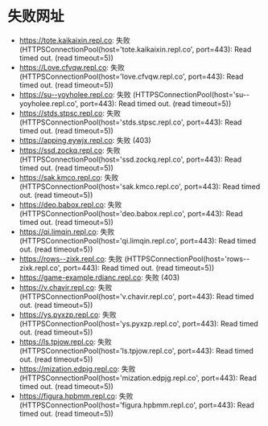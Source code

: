 # 失败网址
- https://tote.kaikaixin.repl.co: 失败 (HTTPSConnectionPool(host='tote.kaikaixin.repl.co', port=443): Read timed out. (read timeout=5))
- https://Love.cfvqw.repl.co: 失败 (HTTPSConnectionPool(host='love.cfvqw.repl.co', port=443): Read timed out. (read timeout=5))
- https://su--yoyholee.repl.co: 失败 (HTTPSConnectionPool(host='su--yoyholee.repl.co', port=443): Read timed out. (read timeout=5))
- https://stds.stpsc.repl.co: 失败 (HTTPSConnectionPool(host='stds.stpsc.repl.co', port=443): Read timed out. (read timeout=5))
- https://apping.eywjx.repl.co: 失败 (403)
- https://ssd.zockq.repl.co: 失败 (HTTPSConnectionPool(host='ssd.zockq.repl.co', port=443): Read timed out. (read timeout=5))
- https://sak.kmco.repl.co: 失败 (HTTPSConnectionPool(host='sak.kmco.repl.co', port=443): Read timed out. (read timeout=5))
- https://deo.babox.repl.co: 失败 (HTTPSConnectionPool(host='deo.babox.repl.co', port=443): Read timed out. (read timeout=5))
- https://qi.limqin.repl.co: 失败 (HTTPSConnectionPool(host='qi.limqin.repl.co', port=443): Read timed out. (read timeout=5))
- https://rows--zixk.repl.co: 失败 (HTTPSConnectionPool(host='rows--zixk.repl.co', port=443): Read timed out. (read timeout=5))
- https://game-example.rdianc.repl.co: 失败 (403)
- https://v.chavir.repl.co: 失败 (HTTPSConnectionPool(host='v.chavir.repl.co', port=443): Read timed out. (read timeout=5))
- https://ys.pyxzp.repl.co: 失败 (HTTPSConnectionPool(host='ys.pyxzp.repl.co', port=443): Read timed out. (read timeout=5))
- https://ls.tpjow.repl.co: 失败 (HTTPSConnectionPool(host='ls.tpjow.repl.co', port=443): Read timed out. (read timeout=5))
- https://mization.edpjg.repl.co: 失败 (HTTPSConnectionPool(host='mization.edpjg.repl.co', port=443): Read timed out. (read timeout=5))
- https://figura.hpbmm.repl.co: 失败 (HTTPSConnectionPool(host='figura.hpbmm.repl.co', port=443): Read timed out. (read timeout=5))
